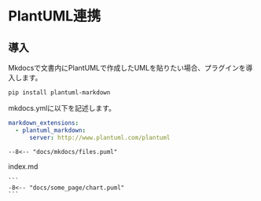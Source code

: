 # PlantUML連携

## 導入

Mkdocsで文書内にPlantUMLで作成したUMLを貼りたい場合、プラグインを導入します。

```
pip install plantuml-markdown
```

mkdocs.ymlに以下を記述します。

```yaml
markdown_extensions:
  - plantuml_markdown:
      server: http://www.plantuml.com/plantuml
```

```plantuml
--8<-- "docs/mkdocs/files.puml"
```

index.md

````text
```
-8<-- "docs/some_page/chart.puml"
```
````